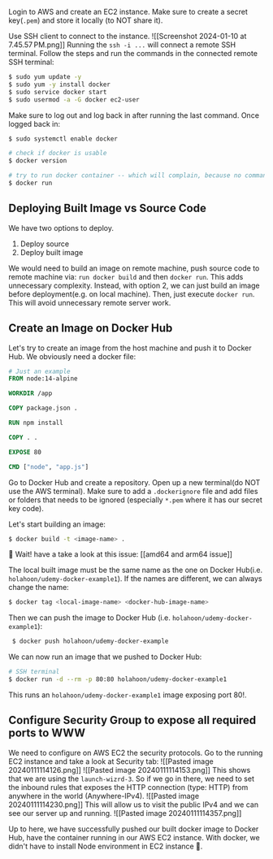 
Login to AWS and create an EC2 instance. Make sure to create a secret key(`.pem`) and store it locally (to NOT share it).

Use SSH client to connect to the instance.
![[Screenshot 2024-01-10 at 7.45.57 PM.png]]
Running the `ssh -i ...` will connect a remote SSH terminal.
Follow the steps and run the commands in the connected remote SSH terminal:

```bash
$ sudo yum update -y
$ sudo yum -y install docker
$ sudo service docker start
$ sudo usermod -a -G docker ec2-user
```
Make sure to log out and log back in after running the last command.
Once logged back in:
```bash
$ sudo systemctl enable docker

# check if docker is usable
$ docker version

# try to run docker container -- which will complain, because no commands were given
$ docker run
```

## Deploying Built Image vs Source Code

We have two options to deploy.
1. Deploy source
2. Deploy built image

We would need to build an image on remote machine, push source code to remote machine via: `run docker build` and then `docker run`. This adds unnecessary complexity.
Instead, with option 2, we can just build an image before deployment(e.g. on local machine). Then, just execute `docker run`. This will avoid unnecessary remote server work.

## Create an Image on Docker Hub

Let's try to create an image from the host machine and push it to Docker Hub.
We obviously need a docker file:
```dockerfile
# Just an example
FROM node:14-alpine

WORKDIR /app

COPY package.json .

RUN npm install

COPY . .

EXPOSE 80

CMD ["node", "app.js"]
```
Go to Docker Hub and create a repository.
Open up a new terminal(do NOT use the AWS terminal).
Make sure to add a `.dockerignore` file and add files or folders that needs to be ignored (especially `*.pem` where it has our secret key code).

Let's start building an image:
```bash
$ docker build -t <image-name> .
```

🤔 Wait! have a take a look at this issue: [[amd64 and arm64 issue]]

The local built image must be the same name as the one on Docker Hub(i.e. `holahoon/udemy-docker-example1`). If the names are different, we can always change the name:
```bash
$ docker tag <local-image-name> <docker-hub-image-name>
```

Then we can push the image to Docker Hub (i.e. `holahoon/udemy-docker-example1`):
```bash
 $ docker push holahoon/udemy-docker-example
```

We can now run an image that we pushed to Docker Hub:
```bash
# SSH terminal
$ docker run -d --rm -p 80:80 holahoon/udemy-docker-example1
```
This runs an `holahoon/udemy-docker-example1` image exposing port 80!.

## Configure Security Group to expose all required ports to WWW

We need to configure on AWS EC2 the security protocols.
Go to the running EC2 instance and take a look at Security tab:
![[Pasted image 20240111114126.png]]
![[Pasted image 20240111114153.png]]
This shows that we are using the `launch-wizrd-3`. So if we go in there, we need to set the inbound rules that exposes the HTTP connection (type: HTTP) from anywhere in the world (Anywhere-IPv4).
![[Pasted image 20240111114230.png]]
This will allow us to visit the public IPv4 and we can see our server up and running.
![[Pasted image 20240111114357.png]]

Up to here, we have successfully pushed our built docker image to Docker Hub, have the container running in our AWS EC2 instance. With docker, we didn't have to install Node environment in EC2 instance 👏.


